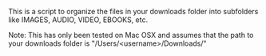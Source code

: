 This is a script to organize the files in your downloads folder into subfolders like IMAGES, AUDIO, VIDEO, EBOOKS, etc. 

Note: This has only been tested on Mac OSX and assumes that the path to your downloads folder is "/Users/\<username>/Downloads/"

